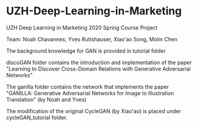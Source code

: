 # UZH-Deep-Learning-in-Marketing
UZH Deep Learning in Marketing 2020 Spring Course Project

Team: Noah Chavannes, Yves Rutishauser, Xiao'ao Song,  Molin Chen

The background knowledge for GAN is provided in tutorial folder

discoGAN folder contains the introduction and implementation of the paper "Learning to Discover Cross-Domain Relations with Generative Adversarial Networks"

The ganilla folder contains the network that implements the paper "GANILLA: Generative Adversarial Networks for Image to Illustration Translation" (by Noah and Yves) 

The modification of the original CycleGAN (by Xiao'ao) is placed under cycleGAN_tutorial folder. 
